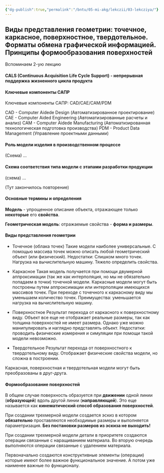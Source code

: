 ```yaml
---
{"dg-publish":true,"permalink":"/bntu/05-mi-akg/lekczii/03-lekcziya/"}
---
```


## Виды представления геометрии: точечное, каркасное, поверхностное, твердотельное. Форматы обмена графической информацией. Принципы формообразования поверхностей


Вспоминаем 2-ую лекцию

#### CALS (Continuous Acquisition Life Cycle Support) - непрерывная поддержка жизненного цикла продукта




#### Ключевые компоненты САПР
Ключевые компоненты САПР: CAD/CAE/CAM/PDM

CAD - Computer Aidede Design (Автоматизированное проектирование)
CAE - Computer Aided Engineering (Автоматизированные расчеты и анализ)
CAM - Computer Aidede Manufacturing (Автоматизированная технологическая подготовка производства)
PDM - Product Data Management (Управление проектными данными)

#### Роль модели изделия в производственном процессе
(Схема)
...

#### Схема соответствия типа модели с этапами разработки продукции
(схема)
...

(Тут закончилось повторение)
#### Основные термины и определения

**Модель** - упрощенное описание объекта, отражающее только **некоторые** его **свойства**.

**Геометрическая модель**: отражаемые свойства - **форма и размеры**.

#### Виды представления геометрии
- Точечное (облака точек)
	Такие модели наиболее универсальные. С помощью массива точек можно описать любой геометрический объект (или физический). 
	Недостатки: Слишком много точек. Нагрузка на вычислительную машину. Тяжело определить свойства.

- Каркасное
	Такая модель получается при помощи двумерной аппроксимации (так же как интерполяция, но мы не обязательно попадаем в точки) точечной модели.
	Каркасные модели могут быть построены путем аппроксимации или интерполяции имеющихся массивов точек.
	При переходе с точечного к каркасному виду мы уменьшаем количество точек.
	Преимущества: уменьшается нагрузка на вычислительную машину.

- Поверхностное
	Результат перехода от каркасного к поверхностному виду. Объект все еще не отображает реальные размеры, так как толщина поверхностей не имеет размера. Однако уже можно манипулировать и наглядно представлять объект.
	Недостатки: проводить физические измерения и симуляции при помощи такой модели невозможно.

- Твердотельное
	Результат перехода от поверхностного к твердотельному виду. Отображает физические свойства модели, но сложна в построении.

Каркасная, поверхностная и твердотельная модели могут быть преобразованы в друг-друга.

#### Формообразование поверхностей

В общем случае поверхность образуется при **движении** одной линии (**образующей**) вдоль другой линии (**направляющей**).
Это еще называется как **кинематический способ образования поверхностей**.

При создании трехмерной модели создается эскиз в котором **обязательно** проставляются необходимые размеры и выполняется параметризация. **Без постановки размеров из эскиза не выходить!**

При создании трехмерной модели детали в приоритете создаются операции связанные с наращиванием материала. Во вторую очередь выполняются операции связанные с удалением материала.

Первоначально создаются конструктивные элементы (операции) которые имеют более важное функциональное значение. А потом уже наименее важные по функционалу.